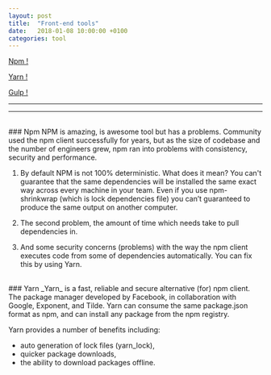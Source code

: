 ```yaml
---
layout: post
title:  "Front-end tools"
date:   2018-01-08 10:00:00 +0100
categories: tool
---
```


[Npm !](#npm)

[Yarn !](#yarn)

[Gulp !](#gulp)

------
------
<br>
### Npm
NPM is amazing, is awesome tool but has a problems.
Community used the npm client successfully for years, but as the size of codebase and the number of engineers grew, npm ran into problems with consistency, security and performance.

1. By default NPM is not 100% deterministic. What does it mean? You can't guarantee that the same dependencies will be installed the same exact way across every machine in your team.
Even if you use npm-shrinkwrap (which is lock dependencies file) you can’t guaranteed to produce the same output on another computer.

2. The second problem, the amount of time which needs take to pull dependencies in.

3. And some security concerns (problems) with the way the npm client executes code from some of dependencies automatically.
You can fix this by using Yarn.

<br>
### Yarn
_Yarn_ is a fast, reliable and secure alternative (for) npm client.
The package manager developed by Facebook, in collaboration with Google, Exponent, and Tilde.
Yarn can consume the same package.json format as npm, and can install any package from the npm registry.

Yarn provides a number of benefits including:
* auto generation of lock files (yarn_lock),
* quicker package downloads,
* the ability to download packages offline.
